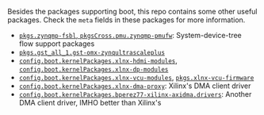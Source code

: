 Besides the packages supporting boot, this repo contains some other useful packages. Check the `meta` fields in these packages for more information.

* [`pkgs.zynqmp-fsbl`, `pkgsCross.pmu.zynqmp-pmufw`](./embeddedsw.nix): System-device-tree flow support packages
* [`pkgs.gst_all_1.gst-omx-zynqultrascaleplus`](./gst-omx.nix)
* [`config.boot.kernelPackages.xlnx-hdmi-modules`](./hdmi-modules.nix), [`config.boot.kernelPackages.xlnx-dp-modules`](./dp-modules.nix)
* [`config.boot.kernelPackages.xlnx-vcu-modules`](./vcu-modules.nix), [`pkgs.xlnx-vcu-firmware`](./vcu-firmware.nix)
* [`config.boot.kernelPackages.xlnx-dma-proxy`](./dma-proxy.nix): Xilinx's DMA client driver
* [`config.boot.kernelPackages.bperez77-xilinx-axidma.drivers`](./xilinx-axidma.nix): Another DMA client driver, IMHO better than Xilinx's

